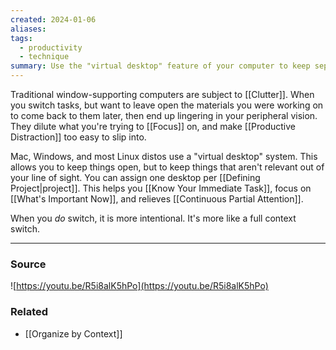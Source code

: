 ```yaml
---
created: 2024-01-06
aliases: 
tags:
  - productivity
  - technique
summary: Use the "virtual desktop" feature of your computer to keep separate work streams separate.
---
```

Traditional window-supporting computers are subject to [[Clutter]]. When you switch tasks, but want to leave open the materials you were working on to come back to them later, then end up lingering in your peripheral vision. They dilute what you're trying to [[Focus]] on, and make [[Productive Distraction]] too easy to slip into. 

Mac, Windows, and most Linux distos use a "virtual desktop" system. This allows you to keep things open, but to keep things that aren't relevant out of your line of sight. You can assign one desktop per [[Defining Project|project]]. This helps you [[Know Your Immediate Task]], focus on [[What's Important Now]], and relieves [[Continuous Partial Attention]].

When you *do* switch, it is more intentional. It's more like a full context switch. 

---
### Source
![https://youtu.be/R5i8alK5hPo](https://youtu.be/R5i8alK5hPo)

### Related
- [[Organize by Context]]